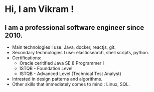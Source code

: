 # Hi, I am Vikram !
## I am a professional software engineer since 2010.
* Main technologies I use: Java, docker, reactjs, git.
* Secondary technologies I use: elasticsearch, shell scripts, python.
* Certifications: 
  * Oracle ceritified Java SE 8 Programmer I 
  * ISTQB - Foundation Level
  * ISTQB - Advanced Level (Technical Test Analyst) 
* Intrested in design patterns and algorithms.
* Other skills that immediately comes to mind : Linux, SQL.

